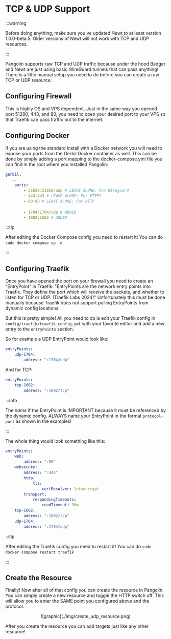 # TCP & UDP Support

:::warning

Before doing anything, make sure you've updated Newt to at least version 1.0.0-beta.5. Older versions of Newt will not work with TCP and UDP resources.

:::

Pangolin supports raw TCP and UDP traffic because under the hood Badger and Newt are just using basic WireGuard tunnels that can pass anything! There is a little manual setup you need to do before you can create a raw TCP or UDP resource:

## Configuring Firewall

This is highly OS and VPS dependent. Just in the same way you opened port 51280, 443, and 80, you need to open your desired port to your VPS so that Traefik can pass traffic out to the internet.

## Configuring Docker

If you are using the standard install with a Docker network you will need to expose your ports from the Gerbil Docker container as well. This can be done by simply adding a port mapping to the docker-compose.yml file you can find in the root where you installed Pangolin:

```yaml
gerbil:
  ...
    ports:
        - 51820:51820/udp # LEAVE ALONE: For Wireguard
        - 443:443 # LEAVE ALONE: For HTTPS
        - 80:80 # LEAVE ALONE: For HTTP

        - 1704:1704/udp # ADDED
        - 1602:1602 # ADDED
```

:::tip

After editing the Docker Compose config you need to restart it! You can do `sudo docker compose up -d`

:::

## Configuring Traefik

Once you have opened the port on your firewall you need to create an "EntryPoint" in Traefik. "EntryPoints are the network entry points into Traefik. They define the port which will receive the packets, and whether to listen for TCP or UDP. (Traefik Labs 2024)" Unfortunately this must be done manually because Traefik does not support pulling EntryPoints from dynamic config locations.

But this is pretty simple! All you need to do is edit your Traefik config in `config/traefik/traefik_config.yml` with your favorite editor and add a new entry to the `entryPoints` section.

So for example a UDP EntryPoint would look like:

```yaml
entryPoints:
    udp-1704:
        address: ":1704/udp"
```

And for TCP:

```yaml
entryPoints:
    tcp-1602:
        address: ":1602/tcp"
```

:::info

The _name_ if the EntryPoint is IMPORTANT because it must be referenced by the dynamic config. ALWAYS name your EntryPoint in the format `protocol-port` as shown in the examples!

:::

The whole thing would look something like this:

```yaml
entryPoints:
    web:
        address: ":80"
    websecure:
        address: ":443"
        http:
            tls:
                certResolver: letsencrypt
        transport:
            respondingTimeouts:
                readTimeout: 30m
    tcp-1602:
        address: ":1602/tcp"
    udp-1704:
        address: ":1704/udp"
```

:::tip

After editing the Traefik config you need to restart it! You can do `sudo docker compose restart traefik`

:::

## Create the Resource

Finally! Now after all of that config you can create the resource in Pangolin. You can simply create a new resource and toggle the HTTP switch off. This will allow you to enter the SAME point you configured above and the protocol.

<p align="center">
    ![graphic](./img/create_udp_resource.png)
</p>

After you create the resource you can add targets just like any other resource!
